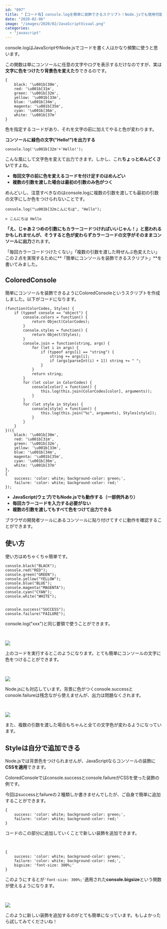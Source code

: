 ```yaml
---
id: "897"
title: "【コード有】console.logを簡単に装飾できるスクリプト！Node.jsでも使用可能"
date: "2020-02-06"
image: "/images/2020/02/JavaScriptVisual.png"
categories: 
  - "javascript"
---
```


console.logはJavaScriptやNode.jsでコードを書く人はかなり頻繁に使うと思います。

この関数は単にコンソールに任意の文字やログを表示するだけなのですが、実は**文字に色をつけたり背景色を変えたり**できるのです。

```
{
    black: '\u001b[30m',
    red: '\u001b[31m',
    green: '\u001b[32m',
    yellow: '\u001b[33m',
    blue: '\u001b[34m',
    magenta: '\u001b[35m',
    cyan: '\u001b[36m',
    white: '\u001b[37m'
}
```

色を指定するコードがあり、それを文字の前に加えてやると色が変わります。

**コンソールに緑色の文字("Hello!")を出力する**

```
console.log('\u001b[32m'+'Hello!');
```

こんな風にして文字色を変えて出力できます。しかし、これ**ちょっとめんどくさい**ですよね。

- **毎回文字の前に色を変えるコードを付け足すのはめんどい**
- **複数の引数を渡した場合は最初の引数のみ色がつく**

めんどいし、注意すべきなのはconsole.logに複数の引数を渡しても最初の引数の文字にしか色をつけられないことです。

```
console.log("\u001b[32mこんにちは", "Hello");

> こんにちは Hello
```

**「え、じゃあ２つめの引数にもカラーコードつければいいじゃん！」**と思われるかもしれませんが、そうすると**色が変わらずカラーコードの文字がそのままコンソールに出力**されます。

「毎回カラーコードつけたくない」「複数の引数を渡した時ぜんぶ色変えたい」この２点を実現するために**「簡単にコンソールを装飾できるスクリプト」**を書いてみました。

## ColoredConsole

簡単にコンソールを装飾できるようにColoredConsoleというスクリプトを作成しました。以下がコードになります。

```
(function(ColorCodes, Styles) {
    if (typeof console == "object") {
        console.colors = function() {
            return Object(ColorCodes);
        }
        console.styles = function() {
            return Object(Styles);
        }
        console.join = function(string, args) {
            for (let i in args) {
                if (typeof args[i] == "string") {
                    string += args[i];
                    if (args[parseInt(i) + 1]) string += " ";
                }
            }
            return string;
        }
        for (let color in ColorCodes) {
            console[color] = function() {
                this.log(this.join(ColorCodes[color], arguments));
            }
        }
        for (let style in Styles) {
            console[style] = function() {
                this.log(this.join("%c", arguments), Styles[style]);
            }
        }
    }
})({
    black: '\u001b[30m',
    red: '\u001b[31m',
    green: '\u001b[32m',
    yellow: '\u001b[33m',
    blue: '\u001b[34m',
    magenta: '\u001b[35m',
    cyan: '\u001b[36m',
    white: '\u001b[37m'
},
{
    success: 'color: white; background-color: green;',
    failure: 'color: white; background-color: red;'
});
```

- **JavaScript(ウェブ)でもNode.jsでも動作する（一部例外あり）**
- **毎回カラーコードを入力する必要がない**
- **複数の引数を渡してもすべて色をつけて出力できる**

ブラウザの開発者ツールにあるコンソールに貼り付けてすぐに動作を確認することができます。

## 使い方

使い方はめちゃくちゃ簡単です。

```
console.black("BLACK");
console.red("RED");
console.green("GREEN");
console.yellow("YELLOW");
console.blue("BLUE");
console.magenta("MAGENTA");
console.cyan("CYAN");
console.white("WHITE");


console.success("SUCCESS");
console.failure("FAILURE");
```

console.log("xxx")と同じ要領で使うことができます。

 

![](../../assets/images/2020/02/ColoredConsoleResult.png)

上のコードを実行するとこのようになります。とても簡単にコンソールの文字に色をつけることができます。

 

![](../../assets/images/2020/02/ColoredConsoleResultNodejs.png)

Node.jsにも対応しています。背景に色がつくconsole.successとconsole.failureは残念ながら使えませんが、出力は問題なくされます。

 

![](../../assets/images/2020/02/ColoredConsoleResult2.png)

また、複数の引数を渡した場合もちゃんと全ての文字色が変わるようになっています。

## Styleは自分で追加できる

Node.jsでは背景色をつけられませんが、JavaScriptならコンソールの装飾に**CSSを適用**できます。

ColoredConsoleではconsole.successとconsole.failureがCSSを使った装飾の例です。

今回はsuccessとfailureの２種類しか書きませんでしたが、ご自身で簡単に追加することができます。

```
{
    success: 'color: white; background-color: green;',
    failure: 'color: white; background-color: red;'
}
```

コードのこの部分に追加していくことで新しい装飾を追加できます。

 

```
{
    success: 'color: white; background-color: green;',
    failure: 'color: white; background-color: red;',
    bigsize: 'font-size: 300%;'
}
```

このようにするとが`'font-size: 300%;'`適用された**console.bigsize**という関数が使えるようになります。

 

![](../../assets/images/2020/02/ColoredConsoleResultBig.png)

このように新しい装飾を追加するのがとても簡単になっています。もしよかったら試してみてくださいね！
